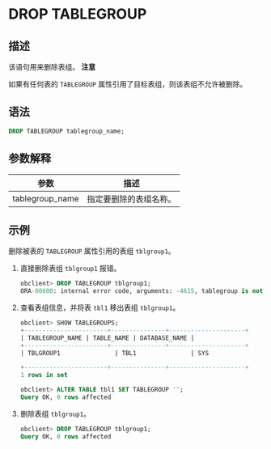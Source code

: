 DROP TABLEGROUP 
====================================



描述 
-----------

该语句用来删除表组。
**注意**



如果有任何表的 `TABLEGROUP` 属性引用了目标表组，则该表组不允许被删除。

语法 
-----------

```sql
DROP TABLEGROUP tablegroup_name;
```



参数解释 
-------------



|       参数        |     描述      |
|-----------------|-------------|
| tablegroup_name | 指定要删除的表组名称。 |



示例 
-----------

删除被表的 `TABLEGROUP` 属性引用的表组 `tblgroup1`。

1. 直接删除表组 `tblgroup1` 报错。

   ```sql
   obclient> DROP TABLEGROUP tblgroup1;
   ORA-00600: internal error code, arguments: -4615, tablegroup is not empty
   ```

   

2. 查看表组信息，并将表 `tbl1` 移出表组 `tblgroup1`。

   ```sql
   obclient> SHOW TABLEGROUPS;
   +-----------------------+---------------+---------------------+
   | TABLEGROUP_NAME | TABLE_NAME | DATABASE_NAME |
   +-----------------------+---------------+---------------------+
   | TBLGROUP1               | TBL1               | SYS                         |
   
   +-----------------------+---------------+---------------------+
   1 rows in set
   
   obclient> ALTER TABLE tbl1 SET TABLEGROUP '';
   Query OK, 0 rows affected
   ```

   

3. 删除表组 `tblgroup1`。

   ```sql
   obclient> DROP TABLEGROUP tblgroup1;
   Query OK, 0 rows affected
   ```

   




